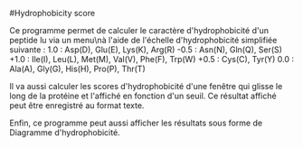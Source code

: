 #Hydrophobicity score

Ce programme permet de calculer le caractère d'hydrophobicité d'un peptide lu via un menu\nà l'aide de l'échelle d'hydrophobicité simplifiée suivante :
    1.0 : Asp(D), Glu(E), Lys(K), Arg(R)
    -0.5 : Asn(N), Gln(Q), Ser(S)
    +1.0 : Ile(I), Leu(L), Met(M), Val(V), Phe(F), Trp(W)
    +0.5 : Cys(C), Tyr(Y)
    0.0 : Ala(A), Gly(G), His(H), Pro(P), Thr(T)
    
Il va aussi calculer les scores d'hydrophobicité  d'une fenêtre qui glisse le long de la protéine et l'affiché en fonction d'un seuil. 
Ce résultat affiché peut être enregistré au format texte.
    
Enfin, ce programme peut aussi afficher les résultats sous forme de Diagramme d'hydrophobicité.
